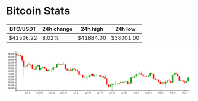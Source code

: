 # Bitcoin Stats

BTC/USDT|24h change|24h high|24h low|
|---|---|---|---|
|$41506.22|8.02%|$41884.00|$38001.00|

<img src="./chart.svg">
